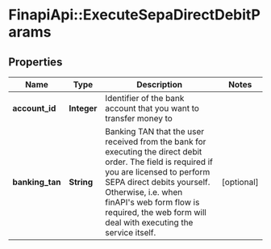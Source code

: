 # FinapiApi::ExecuteSepaDirectDebitParams

## Properties
Name | Type | Description | Notes
------------ | ------------- | ------------- | -------------
**account_id** | **Integer** | Identifier of the bank account that you want to transfer money to | 
**banking_tan** | **String** | Banking TAN that the user received from the bank for executing the direct debit order. The field is required if you are licensed to perform SEPA direct debits yourself. Otherwise, i.e. when finAPI&#39;s web form flow is required, the web form will deal with executing the service itself. | [optional] 


